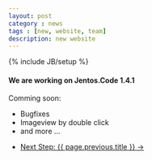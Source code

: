 ```yaml
---
layout: post
category : news
tags : [new, website, team]
description: new website
---
```

{% include JB/setup %}
#### We are working on Jentos.Code 1.4.1

Comming soon:
* Bugfixes
* Imageview by double click
* and more ...

<ul class="pager">
  <li>
    <a href="{{ BASE_PATH }}{{ page.previous.url }}">Next Step: {{ page.previous.title }} &rarr;</a>
  </li>
</ul>
